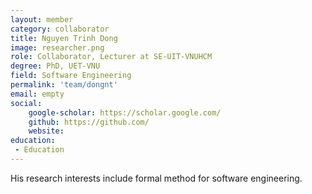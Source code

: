 ```yaml
---
layout: member
category: collaborator
title: Nguyen Trinh Dong
image: researcher.png
role: Collaborator, Lecturer at SE-UIT-VNUHCM
degree: PhD, UET-VNU
field: Software Engineering
permalink: 'team/dongnt'
email: empty
social:
    google-scholar: https://scholar.google.com/
    github: https://github.com/
    website: 
education:
 - Education
---
```

His research interests include formal method for software engineering.
